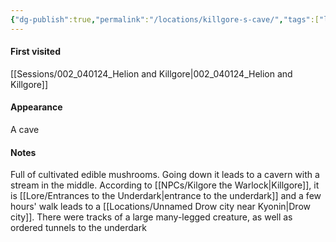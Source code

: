 ```yaml
---
{"dg-publish":true,"permalink":"/locations/killgore-s-cave/","tags":["location"],"noteIcon":"location"}
---
```


#### First visited
[[Sessions/002_040124_Helion and Killgore\|002_040124_Helion and Killgore]]
#### Appearance
A cave
#### Notes
Full of  cultivated edible mushrooms. Going down it leads to a cavern with a stream in the middle. According to [[NPCs/Kilgore the Warlock\|Killgore]], it is [[Lore/Entrances to the Underdark\|entrance to the underdark]] and a few hours' walk leads to a [[Locations/Unnamed Drow city near Kyonin\|Drow city]]. There were tracks of a large many-legged creature, as well as ordered tunnels to the underdark